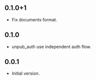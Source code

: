 ## 0.1.0+1

- Fix documents format.

## 0.1.0

- unpub_auth use independent auth flow.

## 0.0.1

- Initial version.

